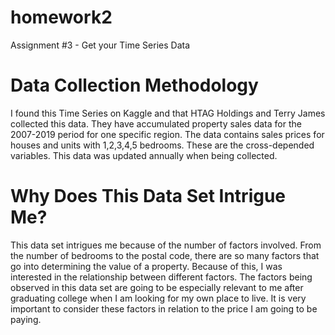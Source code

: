 # homework2
Assignment #3 - Get your Time Series Data

# Data Collection Methodology
I found this Time Series on Kaggle and that HTAG Holdings and Terry James collected this data. They have accumulated property sales data for the 2007-2019 period for one specific region. The data contains sales prices for houses and units with 1,2,3,4,5 bedrooms. These are the cross-depended variables. This data was updated annually when being collected. 

# Why Does This Data Set Intrigue Me?
This data set intrigues me because of the number of factors involved. From the number of bedrooms to the postal code, there are so many factors that go into determining the value of a property. Because of this, I was interested in the relationship between different factors. The factors being observed in this data set are going to be especially relevant to me after graduating college when I am looking for my own place to live. It is very important to consider these factors in relation to the price I am going to be paying.
